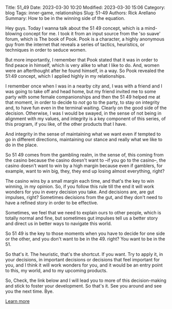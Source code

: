 Title: 51_49
Date: 2023-03-30 10:20
Modified: 2023-03-30 15:06
Category: blog
Tags: inner-game, relationships
Slug: 51-49
Authors: Rick Arellano
Summary: How to be in the winning side of the equation.

Hey guys. Today I wanna talk about the 51 49 concept, which is a mind-blowing concept for me. I took it from an input source from the 'so suave' forum, which is The book of Pook.  Pook is a character, a highly anonymous guy from the internet that reveals a series of tactics, heuristics, or techniques in order to seduce women.

But more importantly, I remember that Pook stated that it was in order to find peace in himself, which is very alike to what I like to do. And, women were an afterthought after he found himself, in a way. So Pook revealed the 51:49 concept, which I applied highly in my relationships.

I remember once when I was in a nearby city and, I was with a friend and I was going to take off and head home, but my friend invited me to some party with some female companionships and then the 51 49 helped me at that moment, in order to decide to *not* go to the party, to stay on integrity and, to have fun even in the terminal waiting. Clearly on the good side of the decision. Otherwise, I was I would be swayed, in the sense of not being in alignment with my values, and integrity is a key component of this series, of this program, if you like, of the other products that I have.

And integrity in the sense of maintaining what we want even if tempted to go in different directions, maintaining our stance and really what we like to do in the place. 

So 51 49  comes from the gambling realm, in the sense of, this coming from the casino because the casino doesn't want to –if you go to the casino–, the casino doesn't want to win by a high margin because even if gamblers, for example, want to win big, they, they end up losing almost everything, right?

The casino wins by a small margin each time, and that's the key to win winning, in my opinion. So, if you follow this rule till the end it will work wonders for you in every decision you take. And decisions are, are gut impulses, right? Sometimes decisions from the gut, and they don't need to have a refined story in order to be effective.

Sometimes, we feel that we need to explain ours to other people, which is totally normal and fine, but sometimes gut impulses tell us a better story and direct us in better ways to navigate this world. 

So 51 49 is the key to those moments when you have to decide for one side or the other, and you don't want to be in the 49. right? You want to be in the 51. 

So that's it. The heuristic, that's the shortcut. If you want. Try to apply it, in your decisions, in important decisions or decisions that feel important for you, and I think it will work wonders for you, and it would be an entry point to this, my world, and to my upcoming products.

So, Check, the link below and I will lead you to more of this decision-making and stick to foster your development. So that's it. See you around and see you the next time. Bye.

[Learn more](https://rickarellano.work)
